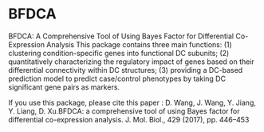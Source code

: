# BFDCA
BFDCA: A Comprehensive Tool of Using Bayes Factor for Differential Co-Expression Analysis
This package contains three main functions:
(1) clustering condition-specific genes into functional DC subunits;
(2) quantitatively characterizing the regulatory impact of genes based on their differential connectivity within DC structures;
(3) providing a DC-based prediction model to predict case/control phenotypes by taking DC significant gene pairs as markers.

If you use this package, please cite this paper : D. Wang, J. Wang, Y. Jiang, Y. Liang, D. Xu.BFDCA: a comprehensive tool of using Bayes factor for differential co-expression analysis. J. Mol. Biol., 429 (2017), pp. 446–453

